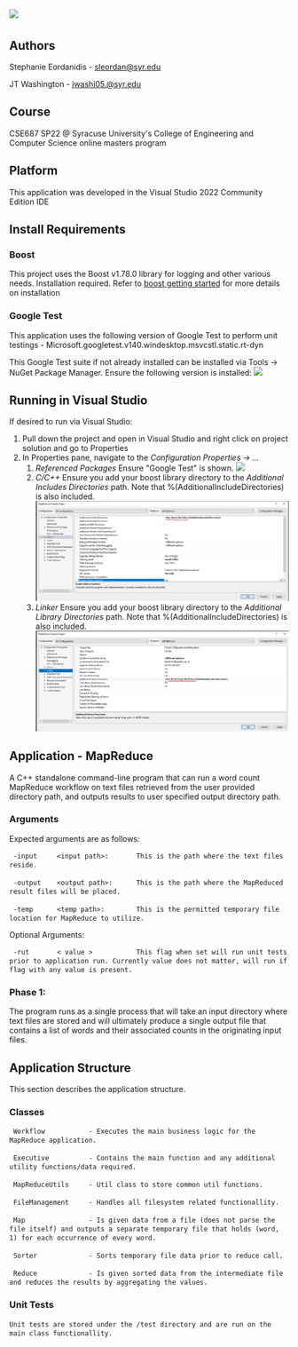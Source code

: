 <h1><img src="https://fastly.cdn.syracuse.edu/logos/syr_eng-comp-science_full.svg"></h1>


## Authors
Stephanie Eordanidis - sleordan@syr.edu

JT Washington - jwashi05.@syr.edu

## Course
CSE687 SP22 @ Syracuse University's College of Engineering and Computer Science online masters program

## Platform
This application was developed in the Visual Studio 2022 Community Edition IDE

## Install Requirements

### Boost
This project uses the Boost v1.78.0 library for logging and other various needs. Installation required. Refer to <a href="https://www.boost.org/doc/libs/1_78_0/more/getting_started/index.html">boost getting started</a> for more details on installation

### Google Test
This application uses the following version of Google Test to perform unit testings 
	-	Microsoft.googletest.v140.windesktop.msvcstl.static.rt-dyn
	
This Google Test suite if not already installed can be installed via Tools -> NuGet Package Manager. Ensure the following version is installed: <img src="https://github.com/eordanis/CSE687/img/ref_gg_test_2.PNG">
	
## Running in Visual Studio
If desired to run via Visual Studio:

1. Pull down the project and open in Visual Studio and right click on project solution and go to Properties
2. In Properties pane, navigate to the <i>Configuration Properties -> ... </i>
	1. <i>Referenced Packages</i> Ensure "Google Test" is shown. <img src="https://github.com/eordanis/CSE687/img/ref_gg_test.PNG">
	2. <i>C/C++</i> Ensure you add your boost library directory to the <i>Additional Includes Directories</i> path. Note that %(AdditionalIncludeDirectories) is also included. <img src="https://github.com/eordanis/CSE687/blob/main/img/cpp_add_inc_dir.PNG">
	3. <i>Linker</i> Ensure you add your boost library directory to the <i>Additional Library Directories</i> path. Note that %(AdditionalIncludeDirectories) is also included. <img src="https://github.com/eordanis/CSE687/blob/main/img/linker_add_lib_dir.PNG">
	
## Application - MapReduce
A C++ standalone command-line program that can run a word count MapReduce workflow on text files retrieved from the user provided directory path, and outputs results to user specified output directory path.

### Arguments
Expected arguments are as follows:

	 -input 	<input path>: 		This is the path where the text files reside.
	 
	 -output 	<output path>: 		This is the path where the MapReduced result files will be placed.
	 
	 -temp 		<temp path>: 		This is the permitted temporary file location for MapReduce to utilize.
	 
Optional Arguments:

	 -rut		< value >		    This flag when set will run unit tests prior to application run. Currently value does not matter, will run if flag with any value is present.
	
	
### Phase 1: 
The program runs as a single process that will take an input directory where text files are stored and will ultimately produce a single output file that contains a list of words and their associated counts in the originating input files.

## Application Structure
This section describes the application structure.

### Classes
	 Workflow			- Executes the main business logic for the MapReduce application.
	 
	 Executive			- Contains the main function and any additional utility functions/data required.
	 
	 MapReduceUtils		- Util class to store common util functions.
	 
	 FileManagement		- Handles all filesystem related functionallity.
	 
	 Map				- Is given data from a file (does not parse the file itself) and outputs a separate temporary file that holds (word, 1) for each occurrence of every word.
	 
	 Sorter				- Sorts temporary file data prior to reduce call.
	 
	 Reduce				- Is given sorted data from the intermediate file and reduces the results by aggregating the values.
	 
### Unit Tests
	Unit tests are stored under the /test directory and are run on the main class functionallity.